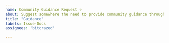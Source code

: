 ```yaml
---
name: Community Guidance Request ✨
about: Suggest somewhere the need to provide community guidance through new documentation or process.
title: "Guidance"
labels: Issue-Docs
assignees: 'bitcrazed'

---
```


<!-- What needs to change? Who is responsible for it? Why is it an open question? -->
